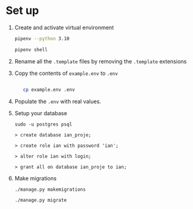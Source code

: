 # Set up

1.  Create and activate virtual environment

    ```bash
    pipenv --python 3.10

    pipenv shell
    ```

2.  Rename all the `.template` files by removing the `.template` extensions

3.  Copy the contents of `example.env` to `.env`

    ```bash

       cp example.env .env
    ```

4.  Populate the `.env` with real values.

5.  Setup your database

        sudo -u postgres psql

        > create database ian_proje;

        > create role ian with password 'ian';

        > alter role ian with login;

        > grant all on database ian_proje to ian;

6.  Make migrations

        ./manage.py makemigrations

        ./manage.py migrate

